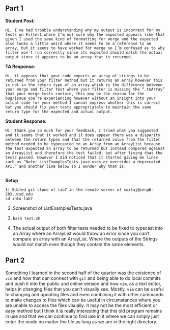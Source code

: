 ## Part 1

**Student Post:**

```
Hi, I’ve had trouble understanding why my output is incorrect for my tests on Filter1 where I’m not sure why the expected appears like that given I used the same kind of formatting for merge and the expected also looks a little weird where it seems to be a reference to an array, but it seems to have worked for merge so I’m confused as to why filter won’t run correctly since its expected should match the actual output since it appears to be an array that is returned.

```

**TA Response:**
```
Hi, it appears that your code expects an array of strings to be returned from your filter method but it returns an array however this is not in the return type of an array which is the difference between your merge and filter test where your filter is missing the “.toArray” that your merge tests contain, this may be the reason for the bug/issue you’re experiencing however without an insight into your actual code for your method I cannot express whether this is correct but you should fix your tests appropriately to maintain the same return type for the expected and actual output.
```

**Student Response:**
```
Hi! Thank you so much for your feedback, I tried what you suggested and it seems that it worked and it does appear there was a disparity between the return types and that the returned value from the filter method needed to be typecasted to an Array from an ArrayList because the test expected an array to be returned but instead compared against an ArrayList and therefore the test failed, but after fixing that the tests passed. However I did noticed that it started giving me lines such as “Note: ListExamplesTests.java uses or overrides a deprecated API.” and another line below so I wonder why that is.


```
**Setup**

```
1) Edited git clone of lab7 in the remote server of soxlaj@ieng6-202.ucsd.edu
cd into lab7
```
2) Screenshot of ListExamplesTests.java

3) `bash test.sh`

4) The actual output of both filter tests needed to be fixed to typecast into an Array where an ArrayList would throw an error since you can’t compare an array with an ArrayList. Where the outputs of the Strings would not match even though they contain the same elements. 


## Part 2
Something I learned in the second half of the quarter was the existence of `vim` and how that can connect with `git` and being able to do local commits and push it into the public and online version and how `vim`, as a text editor, helps in changing files that you can’t visually see. Mostly, `vim` can be useful to changing and updating files and even combining it with other commands to make changes to files which can be useful in circumstances where you are unable to access the files visually. It may not be the most efficient or easy method but I think it is really interesting that this old program remains in use and that we can continue to find use in it where we can simply just enter the mode no matter the file as long as we are in the right directory. 
